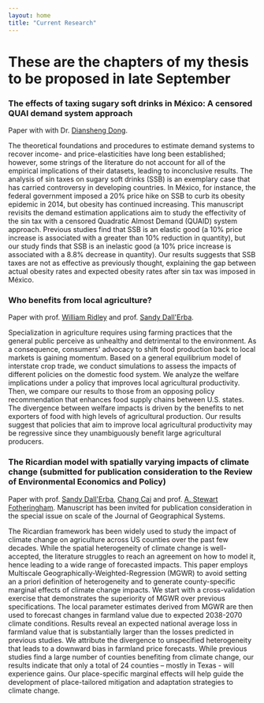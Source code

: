 ```yaml
---
layout: home
title: "Current Research"
---
```


# These are the chapters of my thesis to be proposed in late September

### The effects of taxing sugary soft drinks in México: A censored QUAI demand system  approach

Paper with with Dr. [Diansheng Dong](https://www.ers.usda.gov/authors/ers-staff-directory/diansheng-dong/).

The theoretical foundations and procedures to estimate demand systems to recover income- and price-elasticities have long been established; however, some strings of the literature do not account for all of the empirical implications of their datasets, leading to inconclusive results. The analysis of sin taxes on sugary soft drinks (SSB) is an exemplary case that has carried controversy in developing countries. In México, for instance, the federal government imposed a 20\% price hike on SSB to curb its obesity epidemic in 2014, but obesity has continued increasing. This manuscript revisits the demand estimation applications aim to study the effectivity of the sin tax with a censored Quadratic Almost Demand (QUAID) system approach. Previous studies find that SSB is an elastic good (a 10\% price increase is associated with a greater than 10\% reduction in quantity), but our study finds that SSB is an inelastic good (a 10\% price increase is associated with a 8.8\% decrease in quantity). Our results suggests that SSB taxes are not as effective as previously thought, explaining the gap between actual obesity rates and expected obesity rates after sin tax was imposed in México.

### Who benefits from local agriculture?

Paper with prof. [William Ridley](https://ace.illinois.edu/directory/wridley) and prof. [Sandy Dall'Erba](https://ace.illinois.edu/directory/dallerba).

Specialization in agriculture requires using farming practices that the general public perceive as unhealthy and detrimental to the environment. As a consequence, consumers' advocacy to shift food production back to local markets is gaining momentum. Based on a general equilibrium model of interstate crop trade, we conduct simulations to assess the impacts of different policies on the domestic food system. We analyze the welfare implications under a policy that improves local agricultural productivity. Then, we compare our results to those from an opposing policy recommendation that enhances food supply chains between U.S. states. The divergence between welfare impacts is driven by the benefits to net exporters of food with high levels of agricultural production. Our results suggest that policies that aim to improve local agricultural productivity may be regressive since they unambiguously benefit large agricultural producers.


### The Ricardian model with spatially varying impacts of climate change (submitted for publication consideration to the Review of Environmental Economics and Policy)

Paper with prof. [Sandy Dall'Erba](https://ace.illinois.edu/directory/dallerba), [Chang Cai](https://ace.illinois.edu/directory/ccai5) and prof. [A. Stewart Fotheringham](https://sgsup.asu.edu/stewart-fotheringham). Manuscript has been invited for publication consideration in the special issue on scale of the Journal of Geographical Systems.

The Ricardian framework has been widely used to study the impact of climate change on agriculture across US counties over the past few decades. While the spatial heterogeneity of climate change is well-accepted, the literature struggles to reach an agreement on how to model it, hence leading to a wide range of forecasted impacts. This paper employs Multiscale Geographically-Weighted-Regression (MGWR) to avoid setting an a priori definition of heterogeneity and to generate county-specific marginal effects of climate change impacts. We start with a cross-validation exercise that demonstrates the superiority of MGWR over previous specifications. The local parameter estimates derived from MGWR are then used to forecast changes in farmland value due to expected 2038-2070 climate conditions. Results reveal an expected national average loss in farmland value that is substantially larger than the losses predicted in previous studies. We attribute the divergence to unspecified heterogeneity that leads to a downward bias in farmland price forecasts. While previous studies find a large number of counties benefiting from climate change, our results indicate that only a total of 24 counties – mostly in Texas - will experience gains. Our place-specific marginal effects will help guide the development of place-tailored mitigation and adaptation strategies to climate change.

